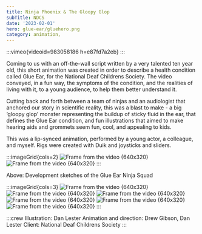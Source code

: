 ```yaml
---
title: Ninja Phoenix & The Gloopy Glop
subTitle: NDCS
date: '2023-02-01'
hero: glue-ear/gluehero.png
category: animation,
---
```


:::vimeo{videoid=983058186 h=e87fd7a2eb}
:::

Coming to us with an off-the-wall script written by a very talented ten year old, this short animation was created in order to describe a health condition called Glue Ear, for the National Deaf Childrens Society. The video conveyed, in a fun way, the symptoms of the condition, and the realities of living with it, to a young audience, to help them better understand it.

Cutting back and forth between a team of ninjas and an audiologist that anchored our story in scientific reality, this was a blast to make - a big ‘gloopy glop’ monster representing the buildup of sticky fluid in the ear, that defines the Glue Ear condition, and fun illustrations that aimed to make hearing aids and grommets seem fun, cool, and appealing to kids.

This was a lip-synced animation, performed by a young actor, a colleague, and myself. Rigs were created with Duik and joysticks and sliders.



:::imageGrid{cols=2}
![Frame from the video {640x320}](/static/images/glue-ear/ninjadev1.png '')
![Frame from the video {640x320}](/static/images/glue-ear/ninjadev2.png '')
:::

Above: Development sketches of the Glue Ear Ninja Squad

:::imageGrid{cols=3}
![Frame from the video {640x320}](/static/images/glue-ear/ninja0.png 'some title')
![Frame from the video {640x320}](/static/images/glue-ear/ninja6.png '')
![Frame from the video {640x320}](/static/images/glue-ear/ninja1b.png '')
![Frame from the video {640x320}](/static/images/glue-ear/ninja3.png '')
![Frame from the video {640x320}](/static/images/glue-ear/ninja4.png '')
![Frame from the video {640x320}](/static/images/glue-ear/ninja5.png '')
:::


:::crew
Illustration: Dan Lester
Animation and direction: Drew Gibson, Dan Lester
Client: National Deaf Childrens Society
:::